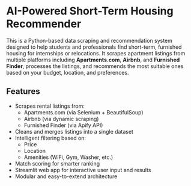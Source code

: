# AI-Powered Short-Term Housing Recommender

This is a Python-based data scraping and recommendation system designed to help students and professionals find short-term, furnished housing for internships or relocations. It scrapes apartment listings from multiple platforms including **Apartments.com**, **Airbnb**, and **Furnished Finder**, processes the listings, and recommends the most suitable ones based on your budget, location, and preferences.

## Features

- Scrapes rental listings from:
  - Apartments.com (via Selenium + BeautifulSoup)
  - Airbnb (via dynamic scraping)
  - Furnished Finder (via Apify API)
- Cleans and merges listings into a single dataset
- Intelligent filtering based on:
  - Price
  - Location
  - Amenities (WiFi, Gym, Washer, etc.)
- Match scoring for smarter ranking
- Streamlit web app for interactive user input and results
- Modular and easy-to-extend architecture



